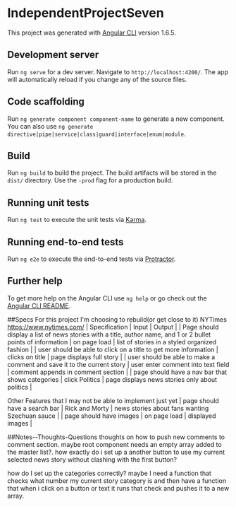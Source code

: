 # IndependentProjectSeven

This project was generated with [Angular CLI](https://github.com/angular/angular-cli) version 1.6.5.

## Development server

Run `ng serve` for a dev server. Navigate to `http://localhost:4200/`. The app will automatically reload if you change any of the source files.

## Code scaffolding

Run `ng generate component component-name` to generate a new component. You can also use `ng generate directive|pipe|service|class|guard|interface|enum|module`.

## Build

Run `ng build` to build the project. The build artifacts will be stored in the `dist/` directory. Use the `-prod` flag for a production build.

## Running unit tests

Run `ng test` to execute the unit tests via [Karma](https://karma-runner.github.io).

## Running end-to-end tests

Run `ng e2e` to execute the end-to-end tests via [Protractor](http://www.protractortest.org/).

## Further help

To get more help on the Angular CLI use `ng help` or go check out the [Angular CLI README](https://github.com/angular/angular-cli/blob/master/README.md).



##Specs
For this project I'm choosing to rebuild(or get close to it) NYTimes https://www.nytimes.com/
| Specification | Input | Output |
| Page should display a list of news stories with a title, author name, and 1 or 2 bullet points of information  |  on page load | list of stories in a styled organized fashion |
| user should be able to click on a title to get more information | clicks on title | page displays full story |
| user should be able to make a comment and save it to the current story | user enter comment into text field | comment appends in comment section |
| page should have a nav bar that shows categories | click Politics | page displays news stories only about politics |

Other Features that I may not be able to implement just yet
| page should have a search bar | Rick and Morty | news stories about fans wanting Szechuan sauce |
| page should have images | on page load | displayed images |

##Notes--Thoughts-Questions
thoughts on how to push new comments to comment section. maybe root component needs an empty array added to the master list?. how exactly do i set up a another button to use my current selected news story without clashing with the first button?  

how do I set up the categories correctly? maybe I need a function that checks what number my current story category is and then have a function that when i click on a button or text it runs that check and pushes it to a new array.
